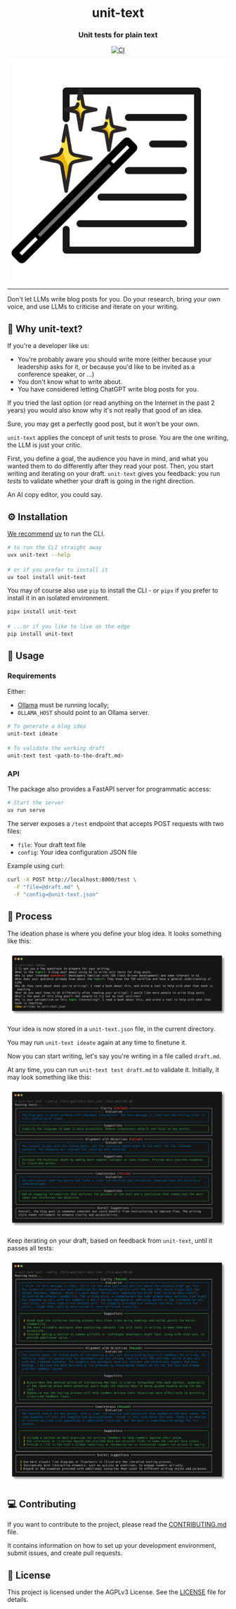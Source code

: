 <h1 align="center">unit-text</h1>
<h3 align="center">Unit tests for plain text</h3>

<p align="center">
    <a  href="https://pypi.org/project/unit-text/">
        <img alt="CI" src="https://img.shields.io/pypi/v/unit-text.svg?style=flat-round&logo=pypi&logoColor=white">
    </a>
</p>

<div align="center">

![unit-text logo](./docs/img/logo.png)

</div>

---

Don't let LLMs write blog posts for you. Do your research, bring your own voice,
and use LLMs to criticise and iterate on your writing.

## 🤌 Why unit-text?

If you're a developer like us:

- You're probably aware you should write more (either because your leadership asks for it,
  or because you'd like to be invited as a conference speaker, or <insert your own reason here>...)
- You don't know what to write about.
- You have considered letting ChatGPT write blog posts for you.

If you tried the last option (or read anything on the Internet in the past 2 years)
you would also know why it's not really that good of an idea.

Sure, you may get a perfectly good post, but it won't be your own.

`unit-text` applies the concept of unit tests to prose. You are the one writing, the LLM is just your critic.

First, you define a goal, the audience you have in mind,
and what you wanted them to do differently after they read your post.
Then, you start writing and iterating on your draft. `unit-text` gives you feedback: you run _tests_
to validate whether your draft is going in the right direction.

An AI copy editor, you could say.

## ⚙️ Installation

[We recommend](https://sealambda.com/blog/hygienic-python-in-2025) [uv](https://github.com/astral-sh/uv) to run the CLI.

```bash
# to run the CLI straight away
uvx unit-text --help

# or if you prefer to install it
uv tool install unit-text
```

You may of course also use `pip` to install the CLI - or `pipx` if you prefer to install it in an isolated environment.

```bash
pipx install unit-text

# ...or if you like to live on the edge
pip install unit-text
```

## 🔨 Usage

### Requirements

Either:

- [Ollama](https://ollama.com) must be running locally;
- `OLLAMA_HOST` should point to an Ollama server.

```bash
# To generate a blog idea
unit-text ideate

# To validate the working draft
unit-text test <path-to-the-draft.md>
```

### API

The package also provides a FastAPI server for programmatic access:

```bash
# Start the server
uv run serve
```

The server exposes a `/test` endpoint that accepts POST requests with two files:

- `file`: Your draft text file
- `config`: Your idea configuration JSON file

Example using curl:

```bash
curl -X POST http://localhost:8000/test \
  -F "file=@draft.md" \
  -F "config=@unit-text.json"
```

## 📝 Process

The ideation phase is where you define your blog idea. It looks something like this:

![Showing an example blog idea](./docs/img/example/ideate.png)

Your idea is now stored in a `unit-text.json` file, in the current directory.

You may run `unit-text ideate` again at any time to finetune it.

Now you can start writing, let's say you're writing in a file called `draft.md`.

At any time, you can run `unit-text test draft.md` to validate it.
Initially, it may look something like this:

![Showing a failing test execution](./docs/img/example/01.png)

Keep iterating on your draft, based on feedback from `unit-text`, until it passes all tests:

![Showing a passing test execution](./docs/img/example/03.png)

## 💻 Contributing

If you want to contribute to the project, please read the [CONTRIBUTING.md](./CONTRIBUTING.md) file.

It contains information on how to set up your development environment, submit issues, and create pull requests.

## 📜 License

This project is licensed under the AGPLv3 License. See the [LICENSE](LICENSE) file for details.
